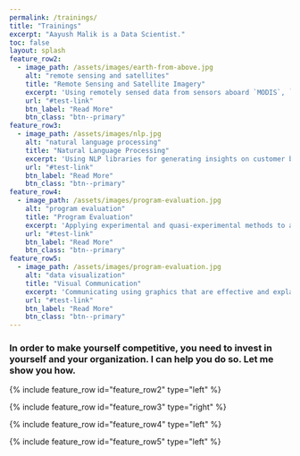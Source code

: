```yaml
---
permalink: /trainings/
title: "Trainings"
excerpt: "Aayush Malik is a Data Scientist."
toc: false
layout: splash
feature_row2:
  - image_path: /assets/images/earth-from-above.jpg
    alt: "remote sensing and satellites"
    title: "Remote Sensing and Satellite Imagery"
    excerpt: 'Using remotely sensed data from sensors aboard `MODIS`, `SENTINEL`, and `LANDSAT` for program evaluation.'
    url: "#test-link"
    btn_label: "Read More"
    btn_class: "btn--primary"
feature_row3:
  - image_path: /assets/images/nlp.jpg
    alt: "natural language processing"
    title: "Natural Language Processing"
    excerpt: 'Using NLP libraries for generating insights on customer behaviour from tons of unstructured textual data.'
    url: "#test-link"
    btn_label: "Read More"
    btn_class: "btn--primary"
feature_row4:
  - image_path: /assets/images/program-evaluation.jpg
    alt: "program evaluation"
    title: "Program Evaluation"
    excerpt: 'Applying experimental and quasi-experimental methods to ascertain the impact of an intervention.'
    url: "#test-link"
    btn_label: "Read More"
    btn_class: "btn--primary"
feature_row5:
  - image_path: /assets/images/program-evaluation.jpg
    alt: "data visualization"
    title: "Visual Communication"
    excerpt: 'Communicating using graphics that are effective and explains the data in a visual way'
    url: "#test-link"
    btn_label: "Read More"
    btn_class: "btn--primary"
---
```

### In order to make yourself competitive, you need to invest in yourself and your organization. I can help you do so. Let me show you how.

{% include feature_row id="feature_row2" type="left" %}

{% include feature_row id="feature_row3" type="right" %}

{% include feature_row id="feature_row4" type="left" %}

{% include feature_row id="feature_row5" type="left" %}